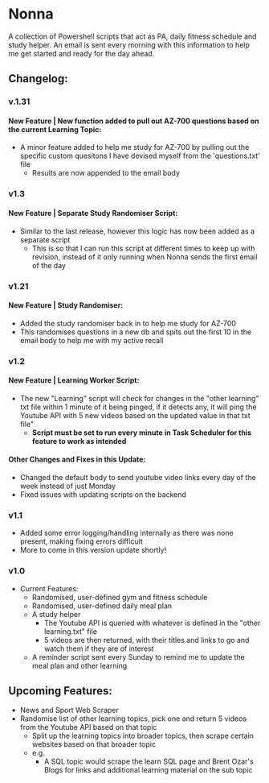 # Nonna

A collection of Powershell scripts that act as PA, daily fitness schedule and study helper. An email is sent every morning with this information to help me get started and ready for the day ahead.

## Changelog:

### v.1.31
#### New Feature | New function added to pull out AZ-700 questions based on the current Learning Topic:
- A minor feature added to help me study for AZ-700 by pulling out the specific custom quesitons I have devised myself from the 'questions.txt' file
  - Results are now appended to the email body

### v1.3
#### New Feature | Separate Study Randomiser Script:
- Similar to the last release, however this logic has now been added as a separate script
  - This is so that I can run this script at different times to keep up with revision, instead of it only running when Nonna sends the first email of the day


### v1.21
#### New Feature | Study Randomiser:
- Added the study randomiser back in to help me study for AZ-700
-  This randomises questions in a new db and spits out the first 10 in the email body to help me with my active recall

### v1.2
#### New Feature | Learning Worker Script:

- The new "Learning" script will check for changes in the "other learning" txt file within 1 minute of it being pinged, if it detects any, it will ping the Youtube API with 5 new videos based on the updated value in that txt file"
  - **Script must be set to run every minute in Task Scheduler for this feature to work as intended**

#### Other Changes and Fixes in this Update:

- Changed the default body to send youtube video links every day of the week instead of just Monday
- Fixed issues with updating scripts on the backend

### v1.1

- Added some error logging/handling internally as there was none present, making fixing errors difficult
- More to come in this version update shortly!

### v1.0

- Current Features:
  - Randomised, user-defined gym and fitness schedule
  - Randomised, user-defined daily meal plan
  - A study helper
    - The Youtube API is queried with whatever is defined in the "other learning.txt" file
    - 5 videos are then returned, with their titles and links to go and watch them if they are of interest
  - A reminder script sent every Sunday to remind me to update the meal plan and other learning

## Upcoming Features:

- News and Sport Web Scraper
- Randomise list of other learning topics, pick one and return 5 videos from the Youtube API based on that topic
  - Split up the learning topics into broader topics, then scrape certain websites based on that broader topic
  - e.g.
    - A SQL topic would scrape the learn SQL page and Brent Ozar's Blogs for links and additional learning material on the sub topic
